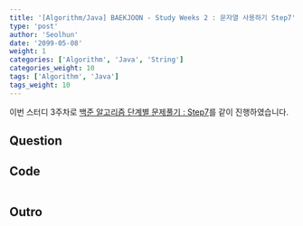 ```yaml
---
title: '[Algorithm/Java] BAEKJOON - Study Weeks 2 : 문자열 사용하기 Step7'
type: 'post'
author: 'Seolhun'
date: '2099-05-08'
weight: 1
categories: ['Algorithm', 'Java', 'String']
categories_weight: 10
tags: ['Algorithm', 'Java']
tags_weight: 10
---
```

이번 스터디 3주차로 [백준 알고리즘 단계별 문제풀기 : Step7](https://www.acmicpc.net/step/7)를 같이 진행하였습니다.


## Question

## Code
```java

```

## Outro
